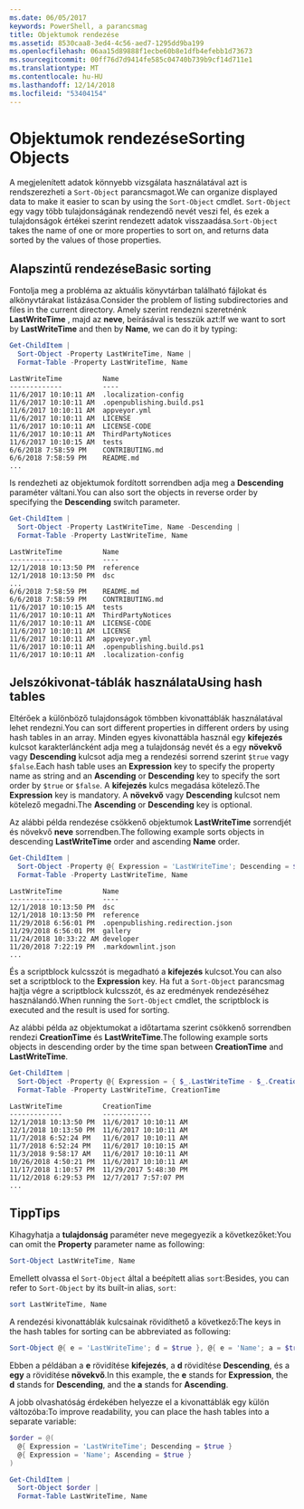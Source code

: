 ```yaml
---
ms.date: 06/05/2017
keywords: PowerShell, a parancsmag
title: Objektumok rendezése
ms.assetid: 8530caa8-3ed4-4c56-aed7-1295dd9ba199
ms.openlocfilehash: 06aa15d89888f1ecbe60b8e1dfb4efebb1d73673
ms.sourcegitcommit: 00ff76d7d9414fe585c04740b739b9cf14d711e1
ms.translationtype: MT
ms.contentlocale: hu-HU
ms.lasthandoff: 12/14/2018
ms.locfileid: "53404154"
---
```

# <a name="sorting-objects"></a><span data-ttu-id="401ee-103">Objektumok rendezése</span><span class="sxs-lookup"><span data-stu-id="401ee-103">Sorting Objects</span></span>

<span data-ttu-id="401ee-104">A megjelenített adatok könnyebb vizsgálata használatával azt is rendszerezheti a `Sort-Object` parancsmagot.</span><span class="sxs-lookup"><span data-stu-id="401ee-104">We can organize displayed data to make it easier to scan by using the `Sort-Object` cmdlet.</span></span> <span data-ttu-id="401ee-105">`Sort-Object` egy vagy több tulajdonságának rendezendő nevét veszi fel, és ezek a tulajdonságok értékei szerint rendezett adatok visszaadása.</span><span class="sxs-lookup"><span data-stu-id="401ee-105">`Sort-Object` takes the name of one or more properties to sort on, and returns data sorted by the values of those properties.</span></span>

## <a name="basic-sorting"></a><span data-ttu-id="401ee-106">Alapszintű rendezése</span><span class="sxs-lookup"><span data-stu-id="401ee-106">Basic sorting</span></span>

<span data-ttu-id="401ee-107">Fontolja meg a probléma az aktuális könyvtárban található fájlokat és alkönyvtárakat listázása.</span><span class="sxs-lookup"><span data-stu-id="401ee-107">Consider the problem of listing subdirectories and files in the current directory.</span></span>
<span data-ttu-id="401ee-108">Amely szerint rendezni szeretnénk **LastWriteTime** , majd az **neve**, beírásával is tesszük azt:</span><span class="sxs-lookup"><span data-stu-id="401ee-108">If we want to sort by **LastWriteTime** and then by **Name**, we can do it by typing:</span></span>

```powershell
Get-ChildItem |
  Sort-Object -Property LastWriteTime, Name |
  Format-Table -Property LastWriteTime, Name
```

```output
LastWriteTime          Name
-------------          ----
11/6/2017 10:10:11 AM  .localization-config
11/6/2017 10:10:11 AM  .openpublishing.build.ps1
11/6/2017 10:10:11 AM  appveyor.yml
11/6/2017 10:10:11 AM  LICENSE
11/6/2017 10:10:11 AM  LICENSE-CODE
11/6/2017 10:10:11 AM  ThirdPartyNotices
11/6/2017 10:10:15 AM  tests
6/6/2018 7:58:59 PM    CONTRIBUTING.md
6/6/2018 7:58:59 PM    README.md
...
```

<span data-ttu-id="401ee-109">Is rendezheti az objektumok fordított sorrendben adja meg a **Descending** paraméter váltani.</span><span class="sxs-lookup"><span data-stu-id="401ee-109">You can also sort the objects in reverse order by specifying the **Descending** switch parameter.</span></span>

```powershell
Get-ChildItem |
  Sort-Object -Property LastWriteTime, Name -Descending |
  Format-Table -Property LastWriteTime, Name
```

```output
LastWriteTime          Name
-------------          ----
12/1/2018 10:13:50 PM  reference
12/1/2018 10:13:50 PM  dsc
...
6/6/2018 7:58:59 PM    README.md
6/6/2018 7:58:59 PM    CONTRIBUTING.md
11/6/2017 10:10:15 AM  tests
11/6/2017 10:10:11 AM  ThirdPartyNotices
11/6/2017 10:10:11 AM  LICENSE-CODE
11/6/2017 10:10:11 AM  LICENSE
11/6/2017 10:10:11 AM  appveyor.yml
11/6/2017 10:10:11 AM  .openpublishing.build.ps1
11/6/2017 10:10:11 AM  .localization-config
```

## <a name="using-hash-tables"></a><span data-ttu-id="401ee-110">Jelszókivonat-táblák használata</span><span class="sxs-lookup"><span data-stu-id="401ee-110">Using hash tables</span></span>

<span data-ttu-id="401ee-111">Eltérőek a különböző tulajdonságok tömbben kivonattáblák használatával lehet rendezni.</span><span class="sxs-lookup"><span data-stu-id="401ee-111">You can sort different properties in different orders by using hash tables in an array.</span></span>
<span data-ttu-id="401ee-112">Minden egyes kivonattábla használ egy **kifejezés** kulcsot karakterláncként adja meg a tulajdonság nevét és a egy **növekvő** vagy **Descending** kulcsot adja meg a rendezési sorrend szerint `$true` vagy `$false`.</span><span class="sxs-lookup"><span data-stu-id="401ee-112">Each hash table uses an **Expression** key to specify the property name as string and an **Ascending** or **Descending** key to specify the sort order by `$true` or `$false`.</span></span>
<span data-ttu-id="401ee-113">A **kifejezés** kulcs megadása kötelező.</span><span class="sxs-lookup"><span data-stu-id="401ee-113">The **Expression** key is mandatory.</span></span>
<span data-ttu-id="401ee-114">A **növekvő** vagy **Descending** kulcsot nem kötelező megadni.</span><span class="sxs-lookup"><span data-stu-id="401ee-114">The **Ascending** or **Descending** key is optional.</span></span>

<span data-ttu-id="401ee-115">Az alábbi példa rendezése csökkenő objektumok **LastWriteTime** sorrendjét és növekvő **neve** sorrendben.</span><span class="sxs-lookup"><span data-stu-id="401ee-115">The following example sorts objects in descending **LastWriteTime** order and ascending **Name** order.</span></span>

```powershell
Get-ChildItem |
  Sort-Object -Property @{ Expression = 'LastWriteTime'; Descending = $true }, @{ Expression = 'Name'; Ascending = $true } |
  Format-Table -Property LastWriteTime, Name
```

```output
LastWriteTime          Name
-------------          ----
12/1/2018 10:13:50 PM  dsc
12/1/2018 10:13:50 PM  reference
11/29/2018 6:56:01 PM  .openpublishing.redirection.json
11/29/2018 6:56:01 PM  gallery
11/24/2018 10:33:22 AM developer
11/20/2018 7:22:19 PM  .markdownlint.json
...
```

<span data-ttu-id="401ee-116">És a scriptblock kulcsszót is megadható a **kifejezés** kulcsot.</span><span class="sxs-lookup"><span data-stu-id="401ee-116">You can also set a scriptblock to the **Expression** key.</span></span>
<span data-ttu-id="401ee-117">Ha fut a `Sort-Object` parancsmag hajtja végre a scriptblock kulcsszót, és az eredmények rendezéséhez használandó.</span><span class="sxs-lookup"><span data-stu-id="401ee-117">When running the `Sort-Object` cmdlet, the scriptblock is executed and the result is used for sorting.</span></span>

<span data-ttu-id="401ee-118">Az alábbi példa az objektumokat a időtartama szerint csökkenő sorrendben rendezi **CreationTime** és **LastWriteTime**.</span><span class="sxs-lookup"><span data-stu-id="401ee-118">The following example sorts objects in descending order by the time span between **CreationTime** and **LastWriteTime**.</span></span>

```powershell
Get-ChildItem |
  Sort-Object -Property @{ Expression = { $_.LastWriteTime - $_.CreationTime }; Descending = $true } |
  Format-Table -Property LastWriteTime, CreationTime
```

```output
LastWriteTime          CreationTime
-------------          ------------
12/1/2018 10:13:50 PM  11/6/2017 10:10:11 AM
12/1/2018 10:13:50 PM  11/6/2017 10:10:11 AM
11/7/2018 6:52:24 PM   11/6/2017 10:10:11 AM
11/7/2018 6:52:24 PM   11/6/2017 10:10:15 AM
11/3/2018 9:58:17 AM   11/6/2017 10:10:11 AM
10/26/2018 4:50:21 PM  11/6/2017 10:10:11 AM
11/17/2018 1:10:57 PM  11/29/2017 5:48:30 PM
11/12/2018 6:29:53 PM  12/7/2017 7:57:07 PM
...
```

## <a name="tips"></a><span data-ttu-id="401ee-119">Tipp</span><span class="sxs-lookup"><span data-stu-id="401ee-119">Tips</span></span>

<span data-ttu-id="401ee-120">Kihagyhatja a **tulajdonság** paraméter neve megegyezik a következőket:</span><span class="sxs-lookup"><span data-stu-id="401ee-120">You can omit the **Property** parameter name as following:</span></span>

```powershell
Sort-Object LastWriteTime, Name
```

<span data-ttu-id="401ee-121">Emellett olvassa el `Sort-Object` által a beépített alias `sort`:</span><span class="sxs-lookup"><span data-stu-id="401ee-121">Besides, you can refer to `Sort-Object` by its built-in alias, `sort`:</span></span>

```powershell
sort LastWriteTime, Name
```

<span data-ttu-id="401ee-122">A rendezési kivonattáblák kulcsainak rövidíthető a következő:</span><span class="sxs-lookup"><span data-stu-id="401ee-122">The keys in the hash tables for sorting can be abbreviated as following:</span></span>

```powershell
Sort-Object @{ e = 'LastWriteTime'; d = $true }, @{ e = 'Name'; a = $true }
```

<span data-ttu-id="401ee-123">Ebben a példában a **e** rövidítése **kifejezés**, a **d** rövidítése **Descending**, és a **egy** a rövidítése **növekvő**.</span><span class="sxs-lookup"><span data-stu-id="401ee-123">In this example, the **e** stands for **Expression**, the **d** stands for **Descending**, and the **a** stands for **Ascending**.</span></span>

<span data-ttu-id="401ee-124">A jobb olvashatóság érdekében helyezze el a kivonattáblák egy külön változóba:</span><span class="sxs-lookup"><span data-stu-id="401ee-124">To improve readability, you can place the hash tables into a separate variable:</span></span>

```powershell
$order = @(
  @{ Expression = 'LastWriteTime'; Descending = $true }
  @{ Expression = 'Name'; Ascending = $true }
)

Get-ChildItem |
  Sort-Object $order |
  Format-Table LastWriteTime, Name
```